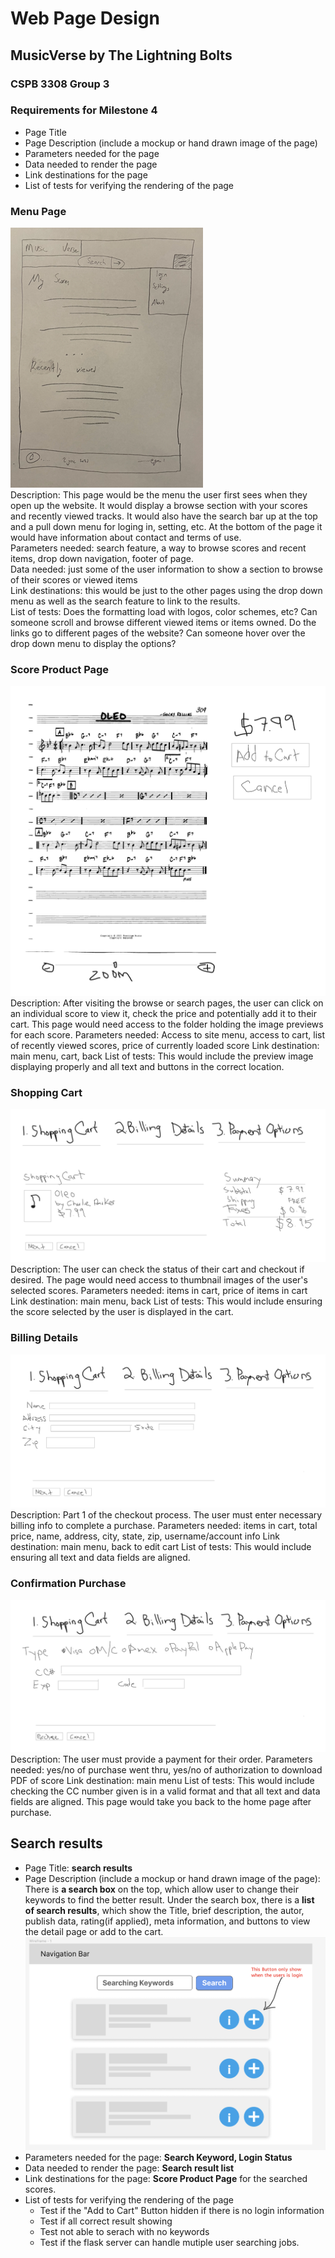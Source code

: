 # Web Page Design
## MusicVerse by The Lightning Bolts
### CSPB 3308 Group 3

### Requirements for Milestone 4
+ Page Title
+ Page Description (include a mockup or hand drawn image of the page)
+ Parameters needed for the page
+ Data needed to render the page
+ Link destinations for the page
+ List of tests for verifying the rendering of the page

### Menu Page

![Menu](img/sadasdasd.PNG) \
Description: This page would be the menu the user first sees when they open up the website. It would display a browse section with your scores and recently viewed tracks. It would also have the search bar up at the top and a pull down menu for loging in, setting, etc. At the bottom of the page it would have information about contact and terms of use.\
Parameters needed: search feature, a way to browse scores and recent items, drop down navigation, footer of page. \
Data needed: just some of the user information to show a section to browse of their scores or viewed items\
Link destinations: this would be just to the other pages using the drop down menu as well as the search feature to link to the results.\
List of tests: Does the formatting load with logos, color schemes, etc? Can someone scroll and browse different viewed items or items owned. Do the links go to different pages of the website? Can someone hover over the drop down menu to display the options?

### Score Product Page

![Score Product Page](img/scoreproductpage.jpg)
Description: After visiting the browse or search pages, the user can click on an individual score to view it, check the price
and potentially add it to their cart. This page would need access to the folder holding the image previews for each score.
Parameters needed: Access to site menu, access to cart, list of recently viewed scores, price of currently loaded score
Link destination: main menu, cart, back
List of tests: This would include the preview image displaying properly and all text and buttons in the correct location.

### Shopping Cart

![Shopping Cart](img/shoppingcart.jpg)
Description: The user can check the status of their cart and checkout if desired. The page would need access to 
thumbnail images of the user's selected scores. 
Parameters needed: items in cart, price of items in cart
Link destination: main menu, back
List of tests: This would include ensuring the score selected by the user is displayed in the cart.

### Billing Details

![Billing Details](img/billingdetails.jpg)
Description: Part 1 of the checkout process. The user must enter necessary billing info to complete a purchase. 
Parameters needed: items in cart, total price, name, address, city, state, zip, username/account info
Link destination: main menu, back to edit cart
List of tests: This would include ensuring all text and data fields are aligned.

### Confirmation Purchase

![Confirmation Purchase](img/confirmationpurchase.jpg)
Description: The user must provide a payment for their order. 
Parameters needed: yes/no of purchase went thru, yes/no of authorization to download PDF of score
Link destination: main menu
List of tests: This would include checking the CC number given is in a valid format
and that all text and data fields are aligned. This page would take you back to the home page after purchase.

## Search results
+ Page Title: **search results**
+ Page Description (include a mockup or hand drawn image of the page):
    There is **a search box** on the top, which allow user to change their keywords to find the better result.
    Under the search box, there is a **list of search results**, which show the Title, brief description, the autor, publish data, rating(if applied), meta information, and buttons to view the detail page or add to the cart.
    ![Search results](img/SearchResult.png)
+ Parameters needed for the page: **Search Keyword, Login Status**
+ Data needed to render the page: **Search result list**
+ Link destinations for the page: **Score Product Page** for the searched scores.
+ List of tests for verifying the rendering of the page
    - Test if the "Add to Cart" Button hidden if there is no login information
    - Test if all correct result showing
    - Test not able to serach with no keywords
    - Test if the flask server can handle mutiple user searching jobs.
